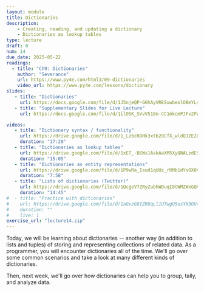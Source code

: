```yaml
---
layout: module
title: Dictionaries
description: 
    - Creating, reading, and updating a dictionary
    - Dictionaries as lookup tables
type: lecture
draft: 0
num: 14
due_date: 2025-05-22
readings:
  - title: "Ch9: Dictionaries"
    author: "Severance"
    url: https://www.py4e.com/html3/09-dictionaries
    video_url: https://www.py4e.com/lessons/dictionary
slides: 
   - title: "Dictionaries"
     url: https://docs.google.com/file/d/1J5njeQP-G6hAyVRESuwbeolOBmYLsXp6/edit?usp=docslist_api&filetype=mspresentation
   - title: "Supplementary Slides for Live Lecture"
     url: https://docs.google.com/file/d/1ilOSK_SVvV518n-CC1mkcmPJFv2FWybB/edit?usp=docslist_api&filetype=mspresentation

videos:
   - title: "Dictionary syntax / functionality"
     url: https://drive.google.com/file/d/1_LzbcROHk3xtb2OCfX_wldQJZE2CvQW2/view?usp=drivesdk
     duration: "17:20"
   - title: "Dictionaries as lookup tables"
     url: https://drive.google.com/file/d/1xET_-BSWs1AskAaXM5XyQNALzdESkWX-/view?usp=drivesdk
     duration: "15:05"
   - title: "Dictionaries as entity representations"
     url: https://drive.google.com/file/d/1P9wRa_Isud1qUUz_rRMb1dYsOX0VzBoE/view?usp=drivesdk
     duration: "7:58"
   - title: "Lists of dictionaries (Twitter)"
     url: https://drive.google.com/file/d/1QcgeV7ZRyZubhWOuqI8tWMZWxGQK_1oK/view?usp=drivesdk
     duration: "14:45"
#  - title: "Practice with dictionaries"
#    url: https://drive.google.com/file/d/1aOvzG8IZR8qLl1UTwgU5usYX3OUt8SpJ/view?usp=drivesdk
#    duration: ""
#    live: 1
exercise_url: "lecture14.zip"
---
```


Today, we will be learning about dictionaries -- another way (in addition to lists and tuples) of storing and representing collections of related data. As a programmer, you will encounter dictionaries all of the time. We'll go over some common scenarios and take a look at many different kinds of dictionaries.

Then, next week, we'll go over how dictionaries can help you to group, tally, and analyze data.
